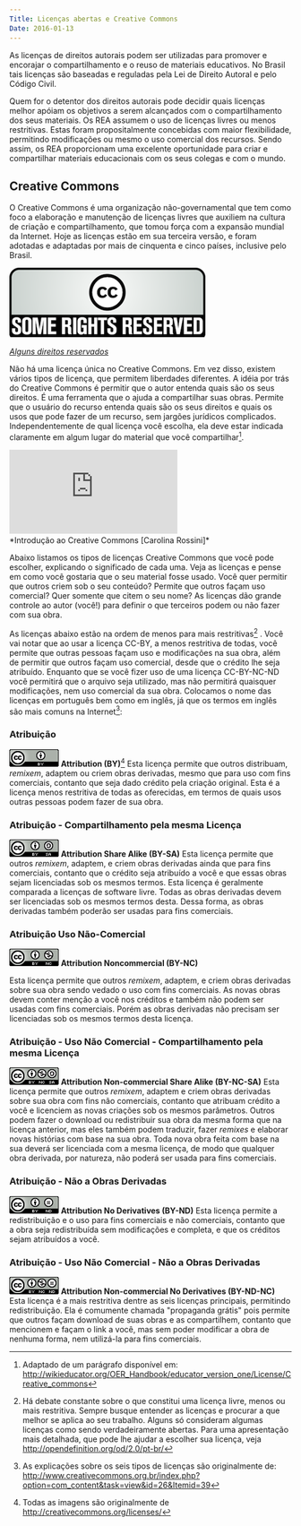 ```yaml
---
Title: Licenças abertas e Creative Commons
Date: 2016-01-13
---
```


As licenças de direitos autorais podem ser utilizadas para promover e
encorajar o compartilhamento e o reuso de materiais educativos. No
Brasil tais licenças são baseadas e reguladas pela Lei de Direito
Autoral e pelo Código Civil.

Quem for o detentor dos direitos autorais pode decidir quais licenças
melhor apóiam os objetivos a serem alcançados com o compartilhamento dos
seus materiais. Os REA assumem o uso de licenças livres ou menos
restritivas. Estas foram propositalmente concebidas com maior
flexibilidade, permitindo modificações ou mesmo o uso comercial dos
recursos. Sendo assim, os REA proporcionam uma excelente oportunidade
para criar e compartilhar materiais educacionais com os seus colegas e
com o mundo.

Creative Commons
----------------
O Creative Commons é uma organização não-governamental que tem como foco
a elaboração e manutenção de licenças livres que auxiliem na cultura de
criação e compartilhamento, que tomou força com a expansão mundial da
Internet. Hoje as licenças estão em sua terceira versão, e foram
adotadas e adaptadas por mais de cinquenta e cinco países, inclusive
pelo Brasil.

![Alguns direitos reservados](assets/some_rights.png)

*[Alguns direitos reservados](https://wikimedia.org)*

Não há uma licença única no Creative Commons. Em vez disso, existem
vários tipos de licença, que permitem liberdades diferentes. A idéia por
trás do Creative Commons é permitir que o autor entenda quais são os
seus direitos. É uma ferramenta que o ajuda a compartilhar suas obras.
Permite que o usuário do recurso entenda quais são os seus direitos e
quais os usos que pode fazer de um recurso, sem jargões jurídicos
complicados. Independentemente de qual licença você escolha, ela deve
estar indicada claramente em algum lugar do material que você
compartilhar[^1].

<div class="model-box">
<iframe class="model" src="https://www.youtube.com/embed/HgvUEvigvyU" frameborder="0" allowfullscreen></iframe>
</div>
*Introdução ao Creative Commons [Carolina Rossini]*

Abaixo listamos os tipos de licenças Creative Commons que você pode
escolher, explicando o significado de cada uma. Veja as licenças e pense
em como você gostaria que o seu material fosse usado. Você quer permitir
que outros criem sob o seu conteúdo? Permite que outros façam uso
comercial? Quer somente que citem o seu nome? As licenças dão grande
controle ao autor (você!) para definir o que terceiros podem ou não
fazer com sua obra.

As licenças abaixo estão na ordem de menos para mais restritivas[^2] .
Você vai notar que ao usar a licença CC-BY, a menos restritiva de todas,
você permite que outras pessoas façam uso e modificações na sua obra,
além de permitir que outros façam uso comercial, desde que o crédito lhe
seja atribuído. Enquanto que se você fizer uso de uma licença
CC-BY-NC-ND você permitirá que o arquivo seja utilizado, mas não
permitirá quaisquer modificações, nem uso comercial da sua obra.
Colocamos o nome das licenças em português bem como em inglês, já que os
termos em inglês são mais comuns na Internet[^3]:

### Atribuição
![CC-BY](assets/cc_by.png)  **Attribution (BY)**[^4]
Esta licença permite que outros distribuam, *remixem*, adaptem ou criem
obras derivadas, mesmo que para uso com fins comerciais, contanto que
seja dado crédito pela criação original. Esta é a licença menos
restritiva de todas as oferecidas, em termos de quais usos outras
pessoas podem fazer de sua obra.

### Atribuição - Compartilhamento pela mesma Licença

![CC-BY-SA](assets/cc_by_sa.png) **Attribution Share Alike (BY-SA)**
Esta licença permite que outros *remixem*, adaptem, e criem obras
derivadas ainda que para fins comerciais, contanto que o crédito seja
atribuído a você e que essas obras sejam licenciadas sob os mesmos
termos. Esta licença é geralmente comparada a licenças de software
livre. Todas as obras derivadas devem ser licenciadas sob os mesmos
termos desta. Dessa forma, as obras derivadas também poderão ser usadas
para fins comerciais.

### Atribuição Uso Não-Comercial

![|CC-BY-NC](assets/cc_by_nc.png) **Attribution Noncommercial (BY-NC)**

Esta licença permite que outros *remixem*, adaptem, e criem obras
derivadas sobre sua obra sendo vedado o uso com fins comerciais. As
novas obras devem conter menção a você nos créditos e também não podem
ser usadas com fins comerciais. Porém as obras derivadas não precisam
ser licenciadas sob os mesmos termos desta licença.

### Atribuição - Uso Não Comercial - Compartilhamento pela mesma Licença

![CC-BY-NC-SA](assets/cc_by_nc_sa.png) **Attribution Non-commercial Share Alike (BY-NC-SA)**
Esta licença permite que outros *remixem*, adaptem e criem obras
derivadas sobre sua obra com fins não comerciais, contanto que atribuam
crédito a você e licenciem as novas criações sob os mesmos parâmetros.
Outros podem fazer o download ou redistribuir sua obra da mesma forma
que na licença anterior, mas eles também podem traduzir, fazer *remixes*
e elaborar novas histórias com base na sua obra. Toda nova obra feita
com base na sua deverá ser licenciada com a mesma licença, de modo que
qualquer obra derivada, por natureza, não poderá ser usada para fins
comerciais.

### Atribuição - Não a Obras Derivadas

![CC-BY-ND](assets/cc_by_nd.png) **Attribution No Derivatives (BY-ND)**
Esta licença permite a redistribuição e o uso para fins comerciais e não
comerciais, contanto que a obra seja redistribuída sem modificações e
completa, e que os créditos sejam atribuídos a você.

### Atribuição - Uso Não Comercial - Não a Obras Derivadas

![CC-BY-NC-ND](assets/cc_by_nc_nd.png) **Attribution Non-commercial No Derivatives (BY-ND-NC)**
Esta licença é a mais restritiva dentre as seis licenças principais,
permitindo redistribuição. Ela é comumente chamada "propaganda grátis"
pois permite que outros façam download de suas obras e as compartilhem,
contanto que mencionem e façam o link a você, mas sem poder modificar a
obra de nenhuma forma, nem utilizá-la para fins comerciais.

[^1]: Adaptado de um parágrafo disponível em:
    <http://wikieducator.org/OER_Handbook/educator_version_one/License/Creative_commons>

[^2]: Há debate constante sobre o que constitui uma licença livre, menos
    ou mais restritiva. Sempre busque entender as licenças e procurar a
    que melhor se aplica ao seu trabalho. Alguns só consideram algumas licenças como sendo
    verdadeiramente abertas. Para uma apresentação mais detalhada, que pode lhe ajudar
    a escolher sua licença, veja http://opendefinition.org/od/2.0/pt-br/

[^3]: As explicações sobre os seis tipos de licenças são originalmente
    de:
    <http://www.creativecommons.org.br/index.php?option=com_content&task=view&id=26&Itemid=39>

[^4]: Todas as imagens são originalmente de
    <http://creativecommons.org/licenses/>

